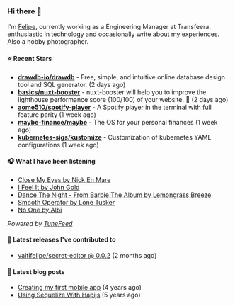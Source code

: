 ### Hi there 👋

I'm [Felipe](https://felipevm.com), currently working as a Engineering Manager at Transfeera, enthusiastic in technology and occasionally write about my experiences. Also a hobby photographer.

#### ⭐ Recent Stars
- **[drawdb-io/drawdb](https://github.com/drawdb-io/drawdb)** - Free, simple, and intuitive online database design tool and SQL generator. (2 days ago)
- **[basics/nuxt-booster](https://github.com/basics/nuxt-booster)** - nuxt-booster will help you to improve the lighthouse performance score (100/100) of your website. 🚀 (2 days ago)
- **[aome510/spotify-player](https://github.com/aome510/spotify-player)** - A Spotify player in the terminal with full feature parity (1 week ago)
- **[maybe-finance/maybe](https://github.com/maybe-finance/maybe)** - The OS for your personal finances (1 week ago)
- **[kubernetes-sigs/kustomize](https://github.com/kubernetes-sigs/kustomize)** - Customization of kubernetes YAML configurations (1 week ago)

#### 🎧 What I have been listening
- [Close My Eyes by Nick En Mare](https://open.spotify.com/track/4Dh2eeHgV5z4KycDFu96Sv)
- [I Feel It by John Gold](https://open.spotify.com/track/55cWblazmypascy4N82N4V)
- [Dance The Night - From Barbie The Album by Lemongrass Breeze](https://open.spotify.com/track/5SAKApQ3csvO8HBgNajTme)
- [Smooth Operator by Lone Tusker](https://open.spotify.com/track/3z9W9fT8TFFeBY3t5WGLmm)
- [No One by Albi](https://open.spotify.com/track/1hnxbKYQjQVVEbR9nQO1S3)

_Powered by [TuneFeed](https://tunefeed.app?ref=valtlfelipe-gh-profile)_ 

#### 🚀 Latest releases I've contributed to


- [valtlfelipe/secret-editor @ 0.0.2](https://github.com/valtlfelipe/secret-editor/releases/tag/0.0.2) (2 months ago)

#### 📄 Latest blog posts
- [Creating my first mobile app](https://felipevm.com/posts/creating-my-first-mobile-app/) (4 years ago)
- [Using Sequelize With Hapijs](https://felipevm.com/posts/using-sequelize-with-hapijs/) (5 years ago)
